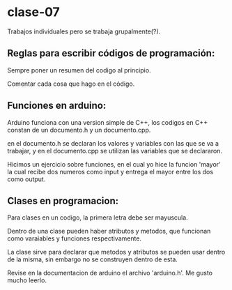 # clase-07

Trabajos individuales pero se trabaja grupalmente(?).

## Reglas para escribir códigos de programación:
Sempre poner un resumen del codigo al principio.

Comentar cada cosa que hago en el código.
## Funciones en arduino:

Arduino funciona con una version simple de C++, los codigos en C++ constan de un documento.h y un documento.cpp.

en el documento.h se declaran los valores y variables con las que se va a trabajar, y en el documento.cpp se utilizan las variables que se declararon.

Hicimos un ejercicio sobre funciones, en el cual yo hice la funcion 'mayor' la cual recibe dos numeros como input y entrega el mayor entre los dos como output.
## Clases en programacion:
Para clases en un codigo, la primera letra debe ser mayuscula.

Dentro de una clase pueden haber atributos y metodos, que funcionan como varaiables y funciones respectivamente.

La clase sirve para declarar que metodos y atributos se pueden usar dentro de la misma, sin embargo no se construyen dentro de esta.

Revise en la documentacion de arduino el archivo 'arduino.h'. Me gusto mucho leerlo.
